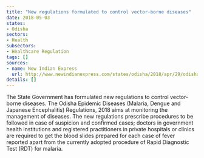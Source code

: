 ```yaml
---
title: "New regulations formulated to control vector-borne diseases"
date: 2018-05-03
states:
- Odisha
sectors:
- Health
subsectors:
- Healthcare Regulation
tags: []
sources:
- name: New Indian Express
  url: http://www.newindianexpress.com/states/odisha/2018/apr/29/odisha-government-formulates-new-regulations-for-epidemic-diseases-1807715.html
details: []
---
```


The State Government has formulated new regulations to control vector-borne diseases. The Odisha Epidemic Diseases (Malaria, Dengue and Japanese Encephalitis) Regulations, 2018 aims at monitoring the management of diseases. The new regulations prescribe procedures to be followed in case of suspicion and confirmed cases; doctors in government health institutions and registered practitioners in private hospitals or clinics are required to get the blood slides prepared for each case of fever reported apart from the currently adopted procedure of Rapid Diagnostic Test (RDT) for malaria.
